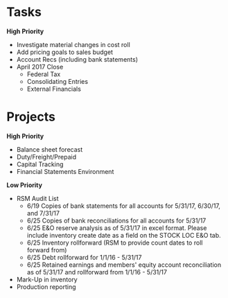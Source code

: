 Tasks
==============

**High Priority**

* Investigate material changes in cost roll
* Add pricing goals to sales budget
* Account Recs (including bank statements)
* April 2017 Close
    * Federal Tax
    * Consolidating Entries
    * External Financials

Projects
==========
**High Priority**

* Balance sheet forecast
* Duty/Freight/Prepaid
* Capital Tracking
* Financial Statements Environment

**Low Priority**

* RSM Audit List
    * 6/19  Copies of bank statements for all accounts for 5/31/17, 6/30/17, and 7/31/17
    * 6/25  Copies of bank reconciliations for all accounts for 5/31/17
    * 6/25  E&O reserve analysis as of 5/31/17 in excel format.  Please include inventory create date as a field on the STOCK LOC E&O tab.
    * 6/25  Inventory rollforward (RSM to provide count dates to roll forward from)
    * 6/25  Debt rollforward for 1/1/16 - 5/31/17
    * 6/25  Retained earnings and members' equity account reconciliation as of 5/31/17 and rollforward from 1/1/16 - 5/31/17
* Mark-Up in inventory
* Production reporting